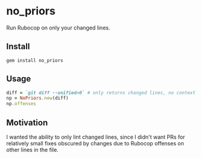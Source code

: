 # no_priors
Run Rubocop on only your changed lines.

## Install
`gem install no_priors`

## Usage
```ruby
diff = `git diff --unified=0` # only returns changed lines, no context
np = NoPriors.new(diff)
np.offenses
```

## Motivation

I wanted the ability to only lint changed lines, since I didn't want PRs for relatively small fixes obscured by changes due to Rubocop offenses on other lines in the file.
